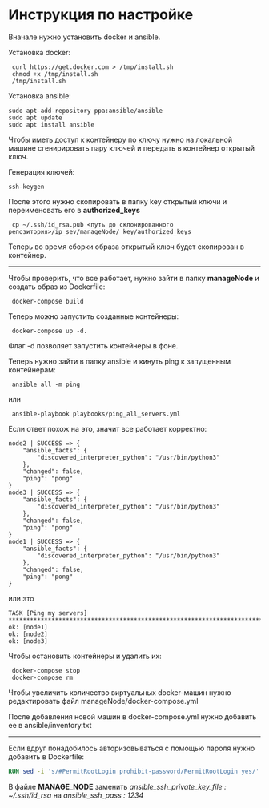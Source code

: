 # Инструкция по настройке

Вначале нужно установить docker и ansible.

Установка docker:
```
 curl https://get.docker.com > /tmp/install.sh
 chmod +x /tmp/install.sh
 /tmp/install.sh
```

Установка ansible:
```
sudo apt-add-repository ppa:ansible/ansible
sudo apt update
sudo apt install ansible
```

Чтобы иметь доступ к контейнеру по ключу нужно на локальной машине сгенирировать пару ключей и передать в контейнер открытый ключ.

Генерация ключей:
```
ssh-keygen
```
После этого нужно скопировать в папку key открытый ключи и переименовать его в **authorized_keys**
```
 cp ~/.ssh/id_rsa.pub <путь до cклонированного репозитория>/ip_sev/manageNode/ key/authorized_keys
```
Теперь во время сборки образа открытый ключ будет скопирован в контейнер.

---

Чтобы проверить, что все работает, нужно зайти в папку **manageNode** и создать образ из Dockerfile:
```
 docker-compose build
```
Теперь можно запустить созданные контейнеры:
```
 docker-compose up -d.
```
Флаг -d позволяет запустить контейнеры в фоне.

Теперь нужно зайти в папку ansible и кинуть ping к запущенным контейнерам:
```
 ansible all -m ping
```
или
```
 ansible-playbook playbooks/ping_all_servers.yml
```
Если ответ похож на это, значит все работает корректно:
```
node2 | SUCCESS => {
    "ansible_facts": {
        "discovered_interpreter_python": "/usr/bin/python3"
    },
    "changed": false,
    "ping": "pong"
}
node3 | SUCCESS => {
    "ansible_facts": {
        "discovered_interpreter_python": "/usr/bin/python3"
    },
    "changed": false,
    "ping": "pong"
}
node1 | SUCCESS => {
    "ansible_facts": {
        "discovered_interpreter_python": "/usr/bin/python3"
    },
    "changed": false,
    "ping": "pong"
}
``` 
или это
```
TASK [Ping my servers] ******************************************************************************************************************************
ok: [node1]
ok: [node2]
ok: [node3]
```
Чтобы остановить контейнеры и удалить их:
```
 docker-compose stop
 docker-compose rm
``` 
Чтобы увеличить количество виртуальных docker-машин нужно редактировать файл manageNode/docker-compose.yml 

После добавления новой машин в docker-compose.yml нужно добавить ее в ansible/inventory.txt 

---
Если вдруг понадобилось авторизовываться с помощью пароля нужно добавить в Dockerfile:
```Dockerfile
RUN sed -i 's/#PermitRootLogin prohibit-password/PermitRootLogin yes/' etc/ssh/sshd_config
```
В файле **MANAGE_NODE** заменить *ansible_ssh_private_key_file : ~/.ssh/id_rsa* на *ansible_ssh_pass : 1234*